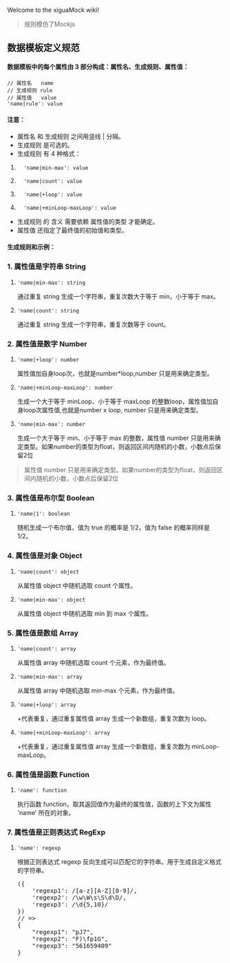 Welcome to the xiguaMock wiki!
> 规则模仿了Mockjs

## 数据模板定义规范
#### 数据模板中的每个属性由 3 部分构成：属性名、生成规则、属性值：
```
// 属性名   name
// 生成规则 rule
// 属性值   value
'name|rule': value
```
#### 注意：

* 属性名 和 生成规则 之间用竖线 | 分隔。
* 生成规则 是可选的。
* 生成规则 有 4 种格式：
<ol> 
<li> <p><code>  'name|min-max': value </code></p></li>
<li> <p><code>  'name|count': value</code></p></li>
<li> <p><code>  'name|+loop': value</code></p></li>
<li> <p><code>  'name|+minLoop-maxLoop': value</code></p></li>
</ol>

*  生成规则 的 含义 需要依赖 属性值的类型 才能确定。
*  属性值 还指定了最终值的初始值和类型。
#### 生成规则和示例：

### 1. 属性值是字符串 String
<ol>
<li> 
<p><code>'name|min-max': string</code></p>
<p>通过重复 string 生成一个字符串，重复次数大于等于 min，小于等于 max。</p>
</li>
<li> <p><code>'name|count': string</code></p>

<p>通过重复 string 生成一个字符串，重复次数等于 count。</p></li>
</ol>


### 2. 属性值是数字 Number
<ol>

<li> <p><code>'name|+loop': number</code></p>
<p>属性值加自身loop次，也就是number*loop,number 只是用来确定类型。 </p></li>

<li> <p><code>'name|+minLoop-maxLoop': number</code></p>
<p>生成一个大于等于 minLoop、小于等于 maxLoop 的整数loop，属性值加自身loop次属性值,也就是number x loop, number 只是用来确定类型。</p></li>

<li> <p><code>'name|min-max': number</code></p>
<p>生成一个大于等于 min、小于等于 max 的整数，属性值 number 只是用来确定类型。如果number的类型为float，则返回区间内随机的小数，小数点后保留2位</p></li>
</ol>

>属性值 number 只是用来确定类型。如果number的类型为float，则返回区间内随机的小数，小数点后保留2位


### 3. 属性值是布尔型 Boolean
<ol>
<li> <p><code>'name|1': boolean</code></p>

<p>随机生成一个布尔值，值为 true 的概率是 1/2，值为 false 的概率同样是 1/2。</p></li>
</ol>

### 4. 属性值是对象 Object
<ol>
<li> <p><code>'name|count': object</code></p>

<p>从属性值 object 中随机选取 count 个属性。</p></li>

<li> <p><code>'name|min-max': object</code></p>

<p>从属性值 object 中随机选取 min 到 max 个属性。</p></li>
</ol>

### 5. 属性值是数组 Array
<ol>
<li> <p><code>'name|count': array</code></p>
<p>从属性值 array 中随机选取 count 个元素，作为最终值。</p></li>

<li> <p><code>'name|min-max': array</code></p>
<p>从属性值 array 中随机选取 min-max 个元素，作为最终值。</p></li>

<li> <p><code>'name|+loop': array</code></p>
<p>+代表重复，通过重复属性值 array 生成一个新数组，重复次数为 loop。</p></li>

<li> <p><code>'name|+minLoop-maxLoop': array</code></p>
<p>+代表重复，通过重复属性值 array 生成一个新数组，重复次数为 minLoop-maxLoop。</p></li>

</ol>

### 6. 属性值是函数 Function
<ol>
<li> <p><code>'name': function</code></p>

<p>执行函数 function，取其返回值作为最终的属性值，函数的上下文为属性 'name' 所在的对象。</p></li>
</ol>

### 7. 属性值是正则表达式 RegExp
<ol>
<li> <p><code>'name': regexp</code></p>

<p>根据正则表达式 regexp 反向生成可以匹配它的字符串。用于生成自定义格式的字符串。</p>
<pre>
({
    'regexp1': /[a-z][A-Z][0-9]/,
    'regexp2': /\w\W\s\S\d\D/,
    'regexp3': /\d{5,10}/
})
// =>
{
    "regexp1": "pJ7",
    "regexp2": "F)\fp1G",
    "regexp3": "561659409"
}</pre>